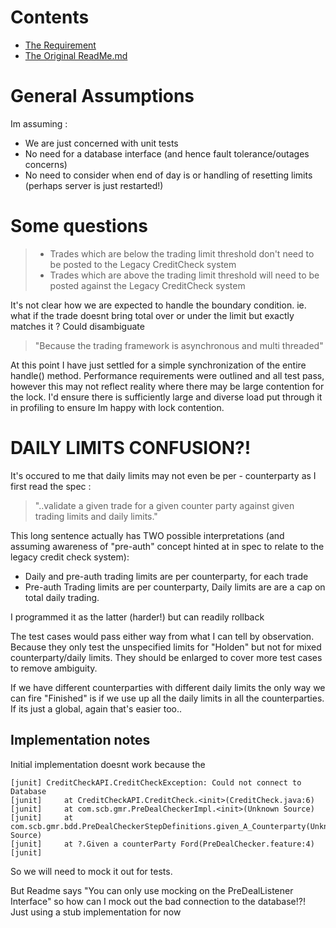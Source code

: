 Contents
===================

 *  [The Requirement](PreDealChecker_Requirement.md)
 *  [The Original ReadMe.md](ReadMe-original.md)

General Assumptions
===================
 
Im assuming :

 *  We are just concerned with unit tests
 *  No need for a database interface (and hence fault tolerance/outages concerns)
 *  No need to consider when end of day is or handling of resetting limits (perhaps server is just restarted!)
 
 
Some questions
========================================

>  *  Trades which are below the trading limit threshold don't need to be posted to the Legacy CreditCheck system
>  *  Trades which are above the trading limit threshold will need to be posted against the Legacy CreditCheck system

It's not clear how we are expected to handle the boundary condition. ie. what if the trade doesnt bring total over or under the limit but exactly matches it ? Could disambiguate


> "Because the trading framework is asynchronous and multi threaded"

At this point I have just settled for a simple synchronization of the entire handle() method. Performance requirements were outlined and all test pass, however this may not reflect reality where there may be large contention for the lock. I'd ensure there is sufficiently large and diverse load put through it in profiling to ensure Im happy with lock contention.




DAILY LIMITS CONFUSION?!
======

It's occured to me that daily limits may not even be per - counterparty as I first read the spec : 

> "..validate a given trade for a given counter party against given trading limits and daily limits." 

This long sentence actually has TWO possible interpretations (and assuming awareness of "pre-auth" concept hinted at in spec to relate to the legacy credit check system): 

 *  Daily and pre-auth trading limits are per counterparty, for each trade
 *  Pre-auth Trading limits are per counterparty, Daily limits are are a cap on total daily trading.

I programmed it as the latter (harder!) but can readily rollback

The test cases would pass either way from what I can tell by observation. Because they only test the unspecified limits for "Holden" but not for mixed counterparty/daily limits. They should be enlarged to cover more test cases to remove ambiguity.

If we have different counterparties with different daily limits the only way we can fire "Finished" is if we use up all the daily limits in all the counterparties. If its just a global, again that's easier too..



Implementation notes
------------------------------

Initial implementation doesnt work because the 

    [junit] CreditCheckAPI.CreditCheckException: Could not connect to Database
    [junit]     at CreditCheckAPI.CreditCheck.<init>(CreditCheck.java:6)
    [junit]     at com.scb.gmr.PreDealCheckerImpl.<init>(Unknown Source)
    [junit]     at com.scb.gmr.bdd.PreDealCheckerStepDefinitions.given_A_Counterparty(Unknown Source)
    [junit]     at ?.Given a counterParty Ford(PreDealChecker.feature:4)
    [junit]


So we will need to mock it out for tests. 

But Readme says "You can only use mocking on the PreDealListener Interface" so how can I mock out the bad connection to the database!?! Just using a stub implementation for now


